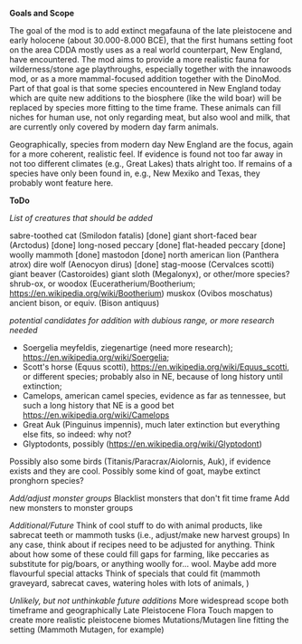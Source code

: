 **Goals and Scope**

The goal of the mod is to add extinct megafauna of the late pleistocene and early holocene (about 30.000-8.000 BCE), that the first humans setting foot on the area CDDA mostly uses as a real world counterpart, New England, have encountered.
The mod aims to provide a more realistic fauna for wilderness/stone age playthroughs, especially together with the innawoods mod, or as a more mammal-focused addition together with the DinoMod. Part of that goal is that some species encountered in New England today which are quite new additions to the biosphere (like the wild boar) will be replaced by species more fitting to the time frame. These animals can fill niches for human use, not only regarding meat, but also wool and milk, that are currently only covered by modern day farm animals.

Geographically, species from modern day New England are the focus, again for a more coherent, realistic feel. If evidence is found not too far away in not too different climates (e.g., Great Lakes) thats alright too. If remains of a species have only been found in, e.g., New Mexiko and Texas, they probably wont feature here.

**ToDo**

*List of creatures that should be added*

sabre-toothed cat (Smilodon fatalis) [done]
giant short-faced bear (Arctodus) [done]
long-nosed peccary [done]
flat-headed peccary [done]
woolly mammoth [done]
mastodon [done]
north american lion (Panthera atrox)
dire wolf (Aenocyon dirus) [done]
stag-moose (Cervalces scotti)
giant beaver (Castoroides) 
giant sloth (Megalonyx), or other/more species?
shrub-ox, or woodox (Euceratherium/Bootherium; https://en.wikipedia.org/wiki/Bootherium)
muskox (Ovibos moschatus)
ancient bison, or equiv. (Bison antiquus)


*potential candidates for addition with dubious range, or more research needed*
- Soergelia meyfeldis, ziegenartige (need more research); https://en.wikipedia.org/wiki/Soergelia;
- Scott's horse (Equus scotti), https://en.wikipedia.org/wiki/Equus_scotti, or different species; probably also in NE, because of long history until extinction;
- Camelops, american camel species, evidence as far as tennessee, but such a long history that NE is a good bet https://en.wikipedia.org/wiki/Camelops
- Great Auk (Pinguinus impennis), much later extinction but everything else fits, so indeed: why not?
- Glyptodonts, possibly (https://en.wikipedia.org/wiki/Glyptodont)

Possibly also some birds (Titanis/Paracrax/Aiolornis, Auk), if evidence exists and they are cool.
Possibly some kind of goat, maybe extinct pronghorn species?



*Add/adjust monster groups*
Blacklist monsters that don't fit time frame
Add new monsters to monster groups

*Additional/Future*
Think of cool stuff to do with animal products, like sabrecat teeth or mammoth tusks (i.e., adjust/make new harvest groups)
In any case, think about if recipes need to be adjusted for anything.
Think about how some of these could fill gaps for farming, like peccaries as substitute for pig/boars, or anything woolly for... wool.
Maybe add more flavourful special attacks
Think of specials that could fit (mammoth graveyard, sabrecat caves, watering holes with lots of animals, )

*Unlikely, but not unthinkable future additions*
More widespread scope both timeframe and geographically
Late Pleistocene Flora
Touch mapgen to create more realistic pleistocene biomes
Mutations/Mutagen line fitting the setting (Mammoth Mutagen, for example)

